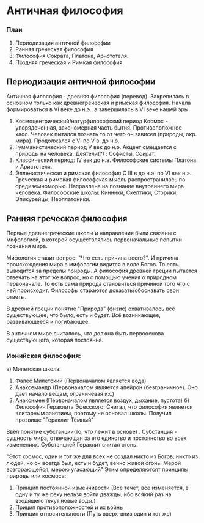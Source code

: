 # Античная философия

### План
1. Периодизация античной философии
2. Ранняя греческая философия
3. Философия Сократа, Платона, Аристотеля.
4. Поздняя греческая и Римкая философия.

## Периодизация античной философии
Античная философия - древняя философия (перевод). Закрепилась в основном только как древнегреческая и римская философия. Начала формироваться в VI веке до н.э., а завершилась в VI веке нашей эры.

1. Космоцентрический/натурфилософский период
	Космос - упорядоченная, закономерная часть бытия. Противоположное - хаос.
	Человек пытался познать то от чего он зависел (природы, окр. мира).
	Продолжался с VI по V в. до н.э.
2. Гумманистический период
	V век до н.э. Акцент смещается с природы на человека.
	Деятели(?) :  Софисты, Сократ.
3. Классический период:
	IV век до н.э. 
	Философские системы Платона и Аристотеля.
4. Элленистическая и римская философия
	С III в до н.э. по VI век н.э.
	Греческая и римская философская мысль распространилась по средиземноморью.
	Направлена на познание внутреннего мира человека.
	Философские школы: Кинники, Скептики, Сторики, Эпикурейцы, Неоплатоники.
## Ранняя греческая философия

Первые древнегреческие школы и направления были связаны с мифологией, в которой осуществлялись первоначальные попытки познания мира. 

Мифология ставит вопрос: "Что есть причина всего?". И причина происхождения мира в мифологии видится в воле Богов. То есть. выводится за пределы природы. А философия древней греции пытается отвечать на этот же вопрос, но с помощью учения о природном первоначале.  То есть сама природа становиться причиной того что с ней происходит.
Философы стараются доказать/обоснавать свои ответы. 

В древней греции понятие "Природа" (физис) охвативалось всё существующее, что было, есть и будет. Всё возникающее, развивающееся и погибающее. 

В античном мире считалось, что должна быть первооснова существующего, которая постоянна. 

### Ионийская философия: 
а) Милетская школа:
1. Фалес Милетский (Первоначалом является вода)
2. Анаксемандр (Первоначалом является апейрон (безграничное). Оно дает начало вещам, ограничевая их.)
3. Анаксимен (Первоначалом является воздух, дыхание, пустота)
б) Философия Гераклита Эфесского:
Считал, что философия является элитарным занятием, поэтому не основал школы.
Получил прозвище "Гераклит Тёмный"

Ввёл понятие субстанции(то, что лежит в основе) . Субстанция -  сущность мира, отвечающая за его единство и постоянство во всех изменениях. Субстанцией Гераклит считал огонь.

"Этот космос, один и тот же для всех не создал никто из Богов, никто из людей, но он всегда был, есть и будет, вечно живой огонь. Мерой возгорающейся, мерою угасающий"
Этим определяютсят принципы природы или космоса:
1. Принцип постоянной изменчивости (Всё течет, все изменяется, в одну и ту же реку нельзя войти дважды, ибо всякий раз на входящего текут новые воды.)
2. Прицип противоположностей и их войны
3. Принцип относительности (Путь вверх-вниз один и тот же)


